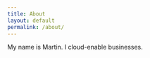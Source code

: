 ```yaml
---
title: About
layout: default
permalink: /about/
---
```


My name is Martin. I cloud-enable businesses.
